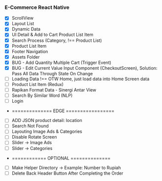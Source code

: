 ### E-Commerce React Native

- [x] ScrollView
- [x] Layout List
- [x] Dynamic Data
- [X] UI Detail & Add to Cart Product List Item
- [x] Search Process (Category, !== Product List)
- [x] Product List Item
- [x] Footer Navigation
- [x] Assets Folder
- [x]	BUG - Add Quantity Multiple Cart (Trigger Event)
- [x] BUG - Edit Current Value Input Component (CheckoutScreen), Solution: Pass All Data Through State On Change
- [ ] Loading Data !== OTW Home, just load data into Home Screen data
- [ ] Product List Item (Redux)
- [ ] Rapikan Format Data - Sinergi Antar View
- [ ] Search By Similar Word (NLP)
- [ ] Login
- ============== EDGE =================
- [ ] ADD JSON product detail: location
- [ ] Search Not Found
- [ ] Layouting Image Ads & Categories
- [ ] Disable Rotate Screen
- [ ] Slider -> Image Ads
- [ ] Slider -> Categories
- ============ OPTIONAL ==============
- [ ] Make Helper Directory -> Example: Number to Rupiah
- [ ] Delete Back Header Button After Completing the Order
